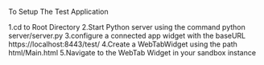 To Setup The Test Application

1.cd to Root Directory
2.Start Python server using the command
	python server/server.py
3.configure a connected app widget with the baseURL 
	https://localhost:8443/test/
4.Create a WebTabWidget using the path
	html/Main.html
5.Navigate to the WebTab Widget in your sandbox instance
